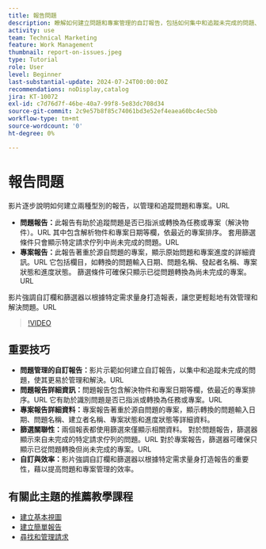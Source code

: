 ```yaml
---
title: 報告問題
description: 瞭解如何建立問題和專案管理的自訂報告，包括如何集中和追蹤未完成的問題、自訂欄和篩選器，以及最佳化專案和問題管理。
activity: use
team: Technical Marketing
feature: Work Management
thumbnail: report-on-issues.jpeg
type: Tutorial
role: User
level: Beginner
last-substantial-update: 2024-07-24T00:00:00Z
recommendations: noDisplay,catalog
jira: KT-10072
exl-id: c7d76d7f-46be-40a7-99f8-5e83dc708d34
source-git-commit: 2c9e57b8f85c74061bd3e52ef4eaea60bc4ec5bb
workflow-type: tm+mt
source-wordcount: '0'
ht-degree: 0%

---
```


# 報告問題

影片逐步說明如何建立兩種型別的報告，以管理和追蹤問題和專案。&#x200B;URL

* **問題報告：**&#x200B;此報告有助於追蹤問題是否已指派或轉換為任務或專案（解決物件）。&#x200B;URL 其中包含解析物件和專案日期等欄，依最近的專案排序。 套用篩選條件只會顯示特定請求佇列中尚未完成的問題。&#x200B;URL
* **專案報告：**&#x200B;此報告著重於源自問題的專案，顯示原始問題和專案進度的詳細資訊。&#x200B;URL 它包括欄目，如轉換的問題輸入日期、問題名稱、發起者名稱、專案狀態和進度狀態。 篩選條件可確保只顯示已從問題轉換為尚未完成的專案。&#x200B;URL

影片強調自訂欄和篩選器以根據特定需求量身打造報表，讓您更輕鬆地有效管理和解決問題。&#x200B;URL


>[!VIDEO](https://video.tv.adobe.com/v/3432002/?quality=12&learn=on&enablevpops)

## 重要技巧

* **問題管理的自訂報告：**&#x200B;影片示範如何建立自訂報告，以集中和追蹤未完成的問題，使其更易於管理和解決。&#x200B;URL
* **問題報告詳細資訊：**&#x200B;問題報告包含解決物件和專案日期等欄，依最近的專案排序。&#x200B;URL 它有助於識別問題是否已指派或轉換為任務或專案。&#x200B;URL
* **專案報告詳細資料：**&#x200B;專案報告著重於源自問題的專案，顯示轉換的問題輸入日期、問題名稱、建立者名稱、專案狀態和進度狀態等詳細資料。
* **篩選關聯性：**&#x200B;兩個報表都使用篩選來僅顯示相關資料。 對於問題報告，篩選器顯示來自未完成的特定請求佇列的問題。&#x200B;URL 對於專案報告，篩選器可確保只顯示已從問題轉換但尚未完成的專案。&#x200B;URL
* **自訂與效率：**&#x200B;影片強調自訂欄和篩選器以根據特定需求量身打造報告的重要性，藉以提高問題和專案管理的效率。


## 有關此主題的推薦教學課程

* [建立基本視圖](/help/reporting/basic-reporting/create-a-basic-view.md)
* [建立簡單報告](/help/reporting/basic-reporting/create-a-simple-report.md)
* [尋找和管理請求](/help/manage-work/issues-requests/find-requests.md)

